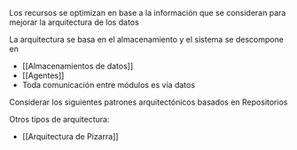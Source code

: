 Los recursos se optimizan en base a la información que se consideran para mejorar la arquitectura de los datos

La arquitectura se basa en el almacenamiento y el sistema se descompone en
* [[Almacenamientos de datos]]
* [[Agentes]]
* Toda comunicación entre módulos es vía datos

Considerar los siguientes patrones arquitectónicos basados en Repositorios

Otros tipos de arquitectura:
* [[Arquitectura de Pizarra]]